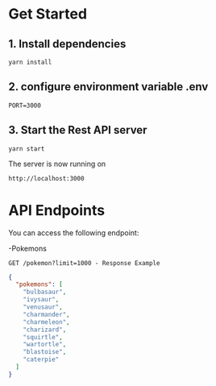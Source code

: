 # Get Started

## 1. Install dependencies
```
yarn install
```

## 2. configure environment variable .env
```
PORT=3000
```

## 3. Start the Rest API server
```
yarn start
```
The server is now running on 
```
http://localhost:3000
```

# API Endpoints
You can access the following endpoint:

-Pokemons

`GET /pokemon?limit=1000 - Response Example`

```json
{
  "pokemons": [
    "bulbasaur",
    "ivysaur",
    "venusaur",
    "charmander",
    "charmeleon",
    "charizard",
    "squirtle",
    "wartortle",
    "blastoise",
    "caterpie"
  ]
}
```
